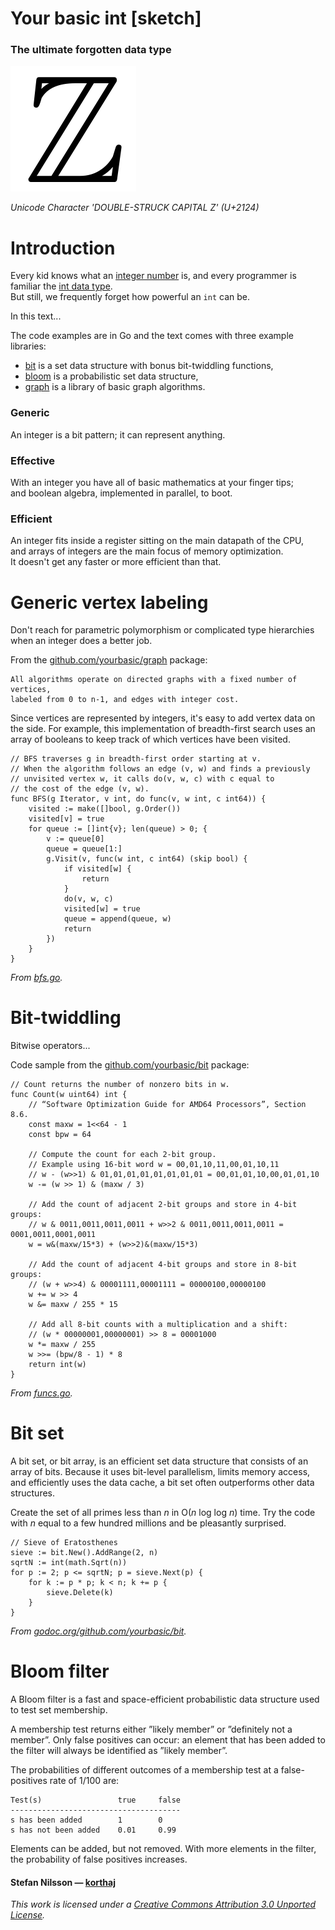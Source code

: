 # Your basic int [sketch]

### The ultimate forgotten data type

![DOUBLE-STRUCK CAPITAL Z](res/z.png)

*Unicode Character 'DOUBLE-STRUCK CAPITAL Z' (U+2124)*

# Introduction

Every kid knows what an [integer number][integer] is,
and every programmer is familiar the [int data type][int].  
But still, we frequently forget how powerful an `int` can be.

In this text...

The code examples are in Go and the text comes with three example libraries:

- [bit][bit] is a set data structure with bonus bit-twiddling functions,
- [bloom][bloom] is a probabilistic set data structure,
- [graph][graph] is a library of basic graph algorithms.


### Generic

An integer is a bit pattern; it can represent anything.


### Effective

With an integer you have all of basic mathematics at your finger tips;  
and boolean algebra, implemented in parallel, to boot.


### Efficient

An integer fits inside a register sitting on the main datapath of the CPU,  
and arrays of integers are the main focus of memory optimization.  
It doesn't get any faster or more efficient than that.


# Generic vertex labeling

Don't reach for parametric polymorphism or complicated type hierarchies
when an integer does a better job.

From the [github.com/yourbasic/graph][graph] package:

    All algorithms operate on directed graphs with a fixed number of vertices, 
    labeled from 0 to n-1, and edges with integer cost.

Since vertices are represented by integers, it's easy to add vertex data
on the side. For example, this implementation of breadth-first search
uses an array of booleans to keep track of which vertices have been visited.

    // BFS traverses g in breadth-first order starting at v.
    // When the algorithm follows an edge (v, w) and finds a previously
    // unvisited vertex w, it calls do(v, w, c) with c equal to
    // the cost of the edge (v, w).
    func BFS(g Iterator, v int, do func(v, w int, c int64)) {
        visited := make([]bool, g.Order())
        visited[v] = true
        for queue := []int{v}; len(queue) > 0; {
            v := queue[0]
            queue = queue[1:]
            g.Visit(v, func(w int, c int64) (skip bool) {
                if visited[w] {
                    return
                }
                do(v, w, c)
                visited[w] = true
                queue = append(queue, w)
                return
            })
        }
    }

*From [bfs.go][graphbfs].*


# Bit-twiddling

Bitwise operators...

Code sample from the [github.com/yourbasic/bit][bit] package:

    // Count returns the number of nonzero bits in w.
    func Count(w uint64) int {
        // “Software Optimization Guide for AMD64 Processors”, Section 8.6.
        const maxw = 1<<64 - 1
        const bpw = 64
    
        // Compute the count for each 2-bit group.
        // Example using 16-bit word w = 00,01,10,11,00,01,10,11
        // w - (w>>1) & 01,01,01,01,01,01,01,01 = 00,01,01,10,00,01,01,10
        w -= (w >> 1) & (maxw / 3)

        // Add the count of adjacent 2-bit groups and store in 4-bit groups:
        // w & 0011,0011,0011,0011 + w>>2 & 0011,0011,0011,0011 = 0001,0011,0001,0011
        w = w&(maxw/15*3) + (w>>2)&(maxw/15*3)
    
        // Add the count of adjacent 4-bit groups and store in 8-bit groups:
        // (w + w>>4) & 00001111,00001111 = 00000100,00000100
        w += w >> 4
        w &= maxw / 255 * 15
    
        // Add all 8-bit counts with a multiplication and a shift:
        // (w * 00000001,00000001) >> 8 = 00001000
        w *= maxw / 255
        w >>= (bpw/8 - 1) * 8
        return int(w)
    }

*From [funcs.go][bitfunc].*


# Bit set

A bit set, or bit array, is an efficient set data structure that consists
of an array of bits. Because it uses bit-level parallelism,
limits memory access, and efficiently uses the data cache,
a bit set often outperforms other data structures.

Create the set of all primes less than *n* in O(*n* log log *n*) time.
Try the code with *n* equal to a few hundred millions and be pleasantly surprised.

    // Sieve of Eratosthenes
    sieve := bit.New().AddRange(2, n)
    sqrtN := int(math.Sqrt(n))
    for p := 2; p <= sqrtN; p = sieve.Next(p) {
        for k := p * p; k < n; k += p {
            sieve.Delete(k)
        }
    }

*From [godoc.org/github.com/yourbasic/bit][bitdoc].*


# Bloom filter

A Bloom filter is a fast and space-efficient probabilistic data structure
used to test set membership.

A membership test returns either ”likely member” or ”definitely not a member”.
Only false positives can occur: an element that has been added to the filter
will always be identified as ”likely member”.

The probabilities of different outcomes of a membership test
at a false-positives rate of 1/100 are:

    Test(s)                 true     false
    --------------------------------------
    s has been added        1        0
    s has not been added    0.01     0.99

Elements can be added, but not removed. With more elements in the filter,
the probability of false positives increases.


#### Stefan Nilsson — [korthaj][korthaj]

*This work is licensed under a [Creative Commons Attribution 3.0 Unported License][CCBY3].*

[bit]: https://github.com/yourbasic/bit
[bitdoc]: https://godoc.org/github.com/yourbasic/bit
[bitfunc]: https://github.com/yourbasic/bit/blob/master/funcs.go
[bloom]: https://github.com/yourbasic/bloom
[CCBY3]: https://creativecommons.org/licenses/by/3.0/deed.en
[graph]: https://github.com/yourbasic/graph
[graphbfs]: https://github.com/yourbasic/graph/blob/master/bfs.go
[int]: https://en.wikipedia.org/wiki/Integer_(computer_science)
[integer]: https://en.wikipedia.org/wiki/Integer
[korthaj]: https://github.com/korthaj
[wikiint]: (https://commons.wikimedia.org/wiki/File:Integers-line.svg)

